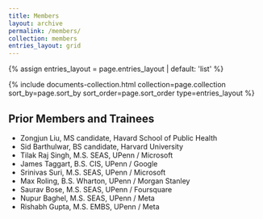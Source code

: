 ```yaml
---
title: Members
layout: archive
permalink: /members/
collection: members
entries_layout: grid
---
```


{% assign entries_layout = page.entries_layout | default: 'list' %}
<div class="entries-{{ entries_layout }}">
  {% include documents-collection.html collection=page.collection sort_by=page.sort_by sort_order=page.sort_order type=entries_layout %}
</div>

<div class="back-to-top"></div>

## Prior Members and Trainees

- Zongjun Liu, MS candidate, Havard School of Public Health
- Sid Barthulwar, BS candidate, Harvard University 
- Tilak Raj Singh, M.S. SEAS, UPenn / Microsoft
- James Taggart, B.S. CIS, UPenn / Google
- Srinivas Suri, M.S. SEAS, UPenn / Microsoft
- Max Roling, B.S. Wharton, UPenn / Morgan Stanley
- Saurav Bose, M.S. SEAS, UPenn / Foursquare 
- Nupur Baghel, M.S. SEAS, UPenn / Meta
- Rishabh Gupta, M.S. EMBS, UPenn / Meta